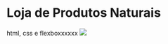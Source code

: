 # Loja de Produtos Naturais

html, css e flexboxxxxxx
<img src="https://github.com/dieegobs/loja-de-produtos-naturais/blob/main/images/Site.png?raw=true"/>
